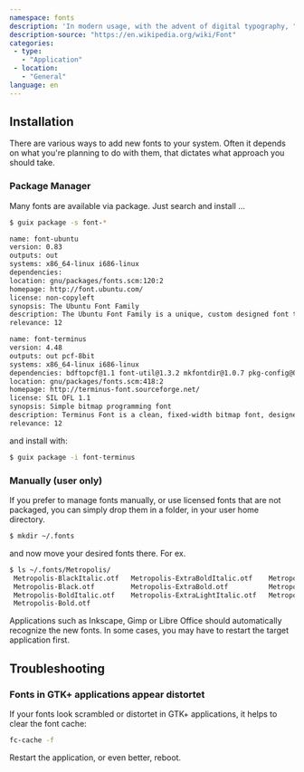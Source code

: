 ```yaml
---
namespace: fonts
description: 'In modern usage, with the advent of digital typography, "font" is frequently synonymous with "typeface". Each style is in a separate "font file"—for instance, the typeface "Bulmer" may include the fonts "Bulmer roman", "Bulmer", "Bulmer bold" and "Bulmer extended"—but the term "font" might be applied either to one of these alone or to the whole typeface.'
description-source: "https://en.wikipedia.org/wiki/Font"
categories:
 - type:
   - "Application"
 - location:
   - "General"
language: en
---
```


## Installation

There are various ways to add new fonts to your system. Often it depends on what you're planning to do with them, that dictates what approach you should take.

### Package Manager

Many fonts are available via package. Just search and install ...

```sh
$ guix package -s font-*

name: font-ubuntu
version: 0.83
outputs: out
systems: x86_64-linux i686-linux
dependencies: 
location: gnu/packages/fonts.scm:120:2
homepage: http://font.ubuntu.com/
license: non-copyleft
synopsis: The Ubuntu Font Family  
description: The Ubuntu Font Family is a unique, custom designed font that has a very distinctive look and feel.  This package provides the TrueType (TTF) files.
relevance: 12

name: font-terminus
version: 4.48
outputs: out pcf-8bit
systems: x86_64-linux i686-linux
dependencies: bdftopcf@1.1 font-util@1.3.2 mkfontdir@1.0.7 pkg-config@0.29.2 python@3.8.2
location: gnu/packages/fonts.scm:418:2
homepage: http://terminus-font.sourceforge.net/
license: SIL OFL 1.1
synopsis: Simple bitmap programming font  
description: Terminus Font is a clean, fixed-width bitmap font, designed for long periods of working with computers (8 or more hours per day).
relevance: 12
```

and install with:

```sh
$ guix package -i font-terminus
```

### Manually (user only)

If you prefer to manage fonts manually, or use licensed fonts that are not packaged, you can simply drop them in a folder, in your user home directory.

```sh
$ mkdir ~/.fonts
```

and now move your desired fonts there. For ex.

```sh
$ ls ~/.fonts/Metropolis/
 Metropolis-BlackItalic.otf   Metropolis-ExtraBoldItalic.otf    Metropolis-LightItalic.otf    Metropolis-RegularItalic.otf    Metropolis-ThinItalic.otf
 Metropolis-Black.otf         Metropolis-ExtraBold.otf          Metropolis-Light.otf          Metropolis-Regular.otf          Metropolis-Thin.otf
 Metropolis-BoldItalic.otf    Metropolis-ExtraLightItalic.otf   Metropolis-MediumItalic.otf   Metropolis-SemiBoldItalic.otf  'SIL Open Font License.txt'
 Metropolis-Bold.otf
```

Applications such as Inkscape, Gimp or Libre Office should automatically recognize the new fonts. In some cases, you may have to restart the target application first.

## Troubleshooting

### Fonts in GTK+ applications appear distortet

If your fonts look scrambled or distortet in GTK+ applications, it helps to clear the font cache:

```sh
fc-cache -f
```

Restart the application, or even better, reboot.
